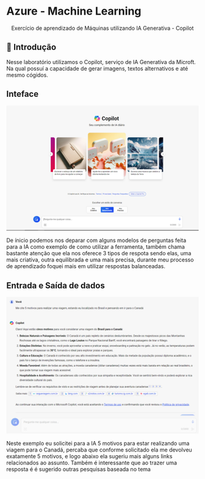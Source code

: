 <h1>Azure - Machine Learning</h1>
<p align="center">
Exercício de aprendizado de Máquinas utilizando IA Generativa - Copilot
</p>

## 📎 Introdução

<p>Nesse laboratório utilizamos o Copilot, serviço de IA Generativa da Microft. Na qual possuí a capacidade de gerar imagens, textos alternativos e até mesmo cógidos.</p>

## Inteface
<img src="../IA Generativa/input/copilot-interface.PNG">
<p>De ínicio podemos nos deparar com alguns modelos de perguntas feita para a IA como exemplo de como utilizar a ferramenta, também chama bastante atenção que ela nos oferece 3 tipos de respota sendo elas, uma mais criativa, outra equilibrada e uma mais precisa, durante meu processo de aprendizado foquei mais em utilizar respostas balanceadas.</p>

## Entrada e Saída de dados
<img src="../IA Generativa/output/copilot.PNG">
<p>Neste exemplo eu solicitei para a IA 5 motivos para estar realizando uma viagem para o Canadá, percaba que conforme solicitado ela me devolveu exatamente 5 motivos, e logo abaixo ela sugeriu mais alguns links relacionados ao assunto. Também é interessante que ao trazer uma resposta é é sugerido outras pesquisas baseada no tema</p>